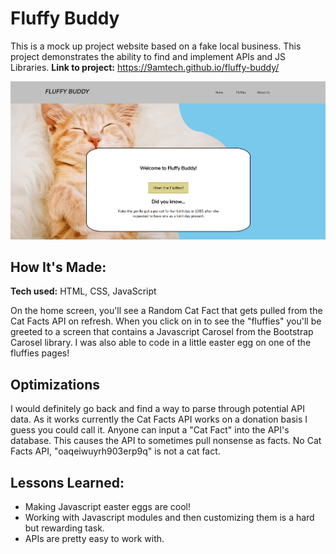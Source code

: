 # Fluffy Buddy
This is a mock up project website based on a fake local business. This project demonstrates the ability to find and implement APIs and JS Libraries.
**Link to project:** https://9amtech.github.io/fluffy-buddy/

![Thumbnail for Fluffy Buddy. Shows a cute cat followed up by a random cat fact.](https://github.com/9AMTech/fluffy-buddy/blob/main/thumbnail.png?raw=true)

## How It's Made:

**Tech used:** HTML, CSS, JavaScript

On the home screen, you'll see a Random Cat Fact that gets pulled from the Cat Facts API on refresh. When you click on in to see the "fluffies" you'll be greeted to a screen that contains a Javascript Carosel from the Bootstrap Carosel library. I was also able to code in a little easter egg on one of the fluffies pages!

## Optimizations

I would definitely go back and find a way to parse through potential API data. As it works currently the Cat Facts API works on a donation basis I guess you could call it. Anyone can input a "Cat Fact" into the API's database. This causes the API to sometimes pull nonsense as facts. No Cat Facts API, "oaqeiwuyrh903erp9q" is not a cat fact. 

## Lessons Learned:

- Making Javascript easter eggs are cool!
- Working with Javascript modules and then customizing them is a hard but rewarding task.
- APIs are pretty easy to work with. 
